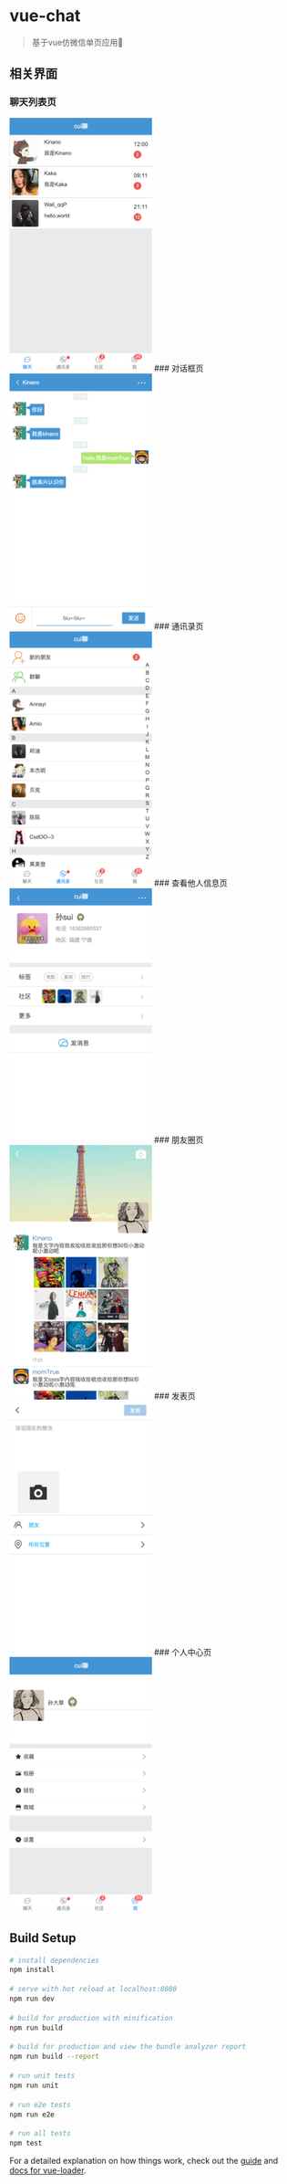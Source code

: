 # vue-chat

> 基于vue仿微信单页应用


## 相关界面
### 聊天列表页
<img src="./static/readmePic/1.png" style="width: 250px;"/>
### 对话框页
<img src="./static/readmePic/7.png" style="width: 250px;"/>
### 通讯录页
<img src="./static/readmePic/2.png" style="width: 250px;"/>
### 查看他人信息页
<img src="./static/readmePic/3.png" style="width: 250px;"/>
### 朋友圈页
<img src="./static/readmePic/4.png" style="width: 250px;"/>
### 发表页
<img src="./static/readmePic/5.png" style="width: 250px;"/>
### 个人中心页
<img src="./static/readmePic/6.png" style="width: 250px;"/>


## Build Setup

``` bash
# install dependencies
npm install

# serve with hot reload at localhost:8080
npm run dev

# build for production with minification
npm run build

# build for production and view the bundle analyzer report
npm run build --report

# run unit tests
npm run unit

# run e2e tests
npm run e2e

# run all tests
npm test
```

For a detailed explanation on how things work, check out the [guide](http://vuejs-templates.github.io/webpack/) and [docs for vue-loader](http://vuejs.github.io/vue-loader).
